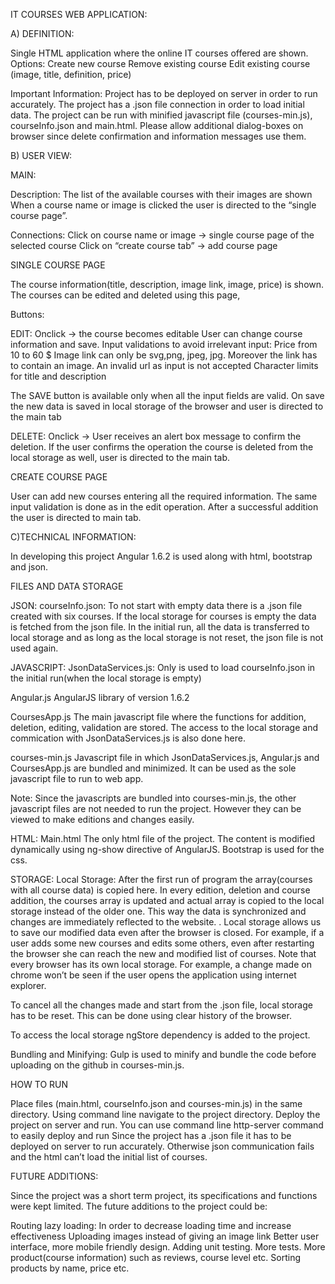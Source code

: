 IT COURSES WEB APPLICATION:

A) DEFINITION:

Single HTML application where the online IT courses offered are shown. 
Options:
Create new course
Remove existing course
Edit existing course (image, title, definition, price)

Important Information:
Project has to be deployed on server in order to run accurately. The project has a .json file connection in order to load initial data.
The project can be run with minified javascript file (courses-min.js), courseInfo.json and main.html.
Please allow additional dialog-boxes on browser since delete confirmation and information messages use them.

B) USER VIEW:

MAIN:

Description:
The list of the available courses with their images are shown
When a course name or image is clicked the user is directed to the “single course page”.

Connections:
Click on course name or image -> single course page of the selected course
Click on “create course tab” -> add course page

SINGLE COURSE PAGE

The course information(title, description, image link, image, price) is shown.
The courses can be edited and deleted using this page,

Buttons:
	
EDIT: Onclick -> the course becomes editable 
User can change course information and save.
Input validations to avoid irrelevant input:
Price from 10 to 60 $
Image link can only be svg,png, jpeg, jpg. Moreover the link has to contain an image. An invalid url as input  is not accepted
Character limits for title and description

The SAVE button is available only when all the input fields are valid. On save the new data is saved in local storage of the browser and user is directed to the main tab

DELETE: Onclick -> User receives an alert box message to confirm the deletion. If the user confirms the operation the course is deleted from the local storage as well, user is directed to the main tab.

CREATE COURSE PAGE

User can add new courses entering all the required information. The same input validation is done as in the edit operation. 
After a successful addition the user is directed to main tab.

C)TECHNICAL INFORMATION:

In developing this project Angular 1.6.2 is used along with html, bootstrap and json.

FILES AND DATA STORAGE

JSON:
courseInfo.json:
To not start with empty data there is a .json file created with six courses. If the local storage for courses is empty the data is fetched from the json file.
In the initial run, all the data is transferred to local storage and as long as the local storage is not reset, the json file is not used again.

JAVASCRIPT:
JsonDataServices.js:
Only is used to load courseInfo.json in the initial run(when the local storage is empty)

Angular.js
AngularJS library of version 1.6.2
	
CoursesApp.js
The main javascript file where the functions for addition, deletion, editing, validation are stored. The access to the local storage and commication with JsonDataServices.js is also done here.

courses-min.js
Javascript file in which JsonDataServices.js, Angular.js and CoursesApp.js are bundled and minimized. It can be used as the sole javascript file to run to web app.

Note: Since the javascripts are bundled into courses-min.js, the other javascript files are not needed to run the project. However they can be viewed to make editions and changes easily.

HTML:
Main.html
The only html file of the project. The content is modified dynamically using ng-show directive of AngularJS. Bootstrap is used for the css.

STORAGE:
Local Storage:
After the first run of program the array(courses with all course data) is copied here. In every edition, deletion and course addition, the courses array is updated and actual array is copied to the local storage instead of the older one. This way the data is synchronized and changes are immediately reflected to the website.
.
Local storage allows us to save our modified data even after the browser is closed. For example, if a user adds some new courses and edits some others, even after restarting the browser she can reach the new and modified list of courses.
Note that every browser has its own local storage. For example, a change made on chrome won’t be seen if the user opens the application using internet explorer.

To cancel all the changes made and start from the .json file, local storage has to be reset. This can be done using clear history of the browser.

To access the local storage ngStore dependency is added to the project.


Bundling and Minifying:
Gulp is used to minify and bundle the code before uploading on the github in courses-min.js.

HOW TO RUN
	
Place files (main.html, courseInfo.json and courses-min.js) in the same directory.
Using command line navigate to the project directory.
Deploy the project on server and run.
You can use command line http-server command to easily deploy and run
Since the project has a .json file it has to be deployed on server to run accurately. Otherwise json communication fails and the html can’t load the initial list of courses.


FUTURE ADDITIONS:

Since the project was a short term project, its specifications and functions were kept limited. The future additions to the project could be:
	
Routing lazy loading: In order to decrease loading time and increase effectiveness
Uploading images instead of giving an image link
Better user interface, more mobile friendly design.
Adding unit testing.
More tests.
More product(course information) such as reviews, course level etc.
Sorting products by name, price etc.




